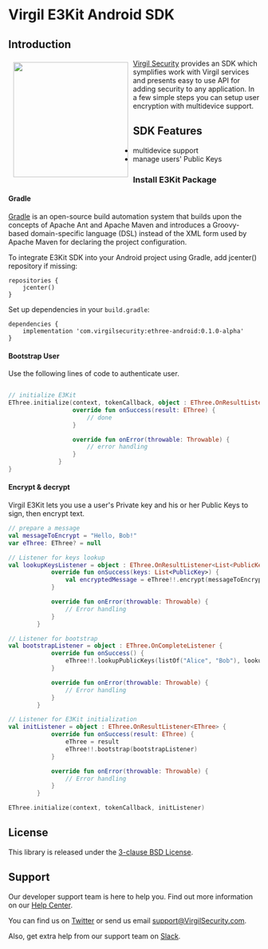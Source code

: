 # Virgil E3Kit Android SDK

## Introduction

<a href="https://developer.virgilsecurity.com/docs"><img width="230px" src="https://cdn.virgilsecurity.com/assets/images/github/logos/virgil-logo-red.png" align="left" hspace="10" vspace="6"></a> [Virgil Security](https://virgilsecurity.com) provides an SDK which symplifies work with Virgil services and presents easy to use API for adding security to any application. In a few simple steps you can setup user encryption with multidevice support.

## SDK Features
- multidevice support
- manage users' Public Keys

### Install E3Kit Package

#### Gradle

[Gradle](https://gradle.org/) is an open-source build automation system that builds upon the concepts of Apache Ant and Apache Maven and introduces a Groovy-based domain-specific language (DSL) instead of the XML form used by Apache Maven for declaring the project configuration.

To integrate E3Kit SDK into your Android project using Gradle, add jcenter() repository if missing:

```
repositories {
    jcenter()
}
```

Set up dependencies in your `build.gradle`:

```
dependencies {
    implementation 'com.virgilsecurity:ethree-android:0.1.0-alpha'
}
```

#### Bootstrap User
Use the following lines of code to authenticate user.

```kotlin

// initialize E3Kit
EThree.initialize(context, tokenCallback, object : EThree.OnResultListener<EThree> {
                  override fun onSuccess(result: EThree) {
                      // done
                  }

                  override fun onError(throwable: Throwable) {
                      // error handling
                  }
              }
}
```

#### Encrypt & decrypt

Virgil E3Kit lets you use a user's Private key and his or her Public Keys to sign, then encrypt text.

```kotlin
// prepare a message
val messageToEncrypt = "Hello, Bob!"
var eThree: EThree? = null

// Listener for keys lookup
val lookupKeysListener = object : EThree.OnResultListener<List<PublicKey>> {
            override fun onSuccess(keys: List<PublicKey>) {
                val encryptedMessage = eThree!!.encrypt(messageToEncrypt, keys)
            }

            override fun onError(throwable: Throwable) {
                // Error handling
            }
        }

// Listener for bootstrap
val bootstrapListener = object : EThree.OnCompleteListener {
            override fun onSuccess() {
                eThree!!.lookupPublicKeys(listOf("Alice", "Bob"), lookupKeysListener)
            }

            override fun onError(throwable: Throwable) {
                // Error handling
            }
        }

// Listener for E3Kit initialization
val initListener = object : EThree.OnResultListener<EThree> {
            override fun onSuccess(result: EThree) {
                eThree = result
                eThree!!.bootstrap(bootstrapListener)
            }

            override fun onError(throwable: Throwable) {
                // Error handling
            }
        }

EThree.initialize(context, tokenCallback, initListener)
```

## License

This library is released under the [3-clause BSD License](LICENSE).

## Support
Our developer support team is here to help you. Find out more information on our [Help Center](https://help.virgilsecurity.com/).

You can find us on [Twitter](https://twitter.com/VirgilSecurity) or send us email support@VirgilSecurity.com.

Also, get extra help from our support team on [Slack](https://virgilsecurity.slack.com/join/shared_invite/enQtMjg4MDE4ODM3ODA4LTc2OWQwOTQ3YjNhNTQ0ZjJiZDc2NjkzYjYxNTI0YzhmNTY2ZDliMGJjYWQ5YmZiOGU5ZWEzNmJiMWZhYWVmYTM).

[_cards_service]: https://developer.virgilsecurity.com/docs/api-reference/card-service/v5
[_use_card]: https://developer.virgilsecurity.com/docs/swift/how-to/public-key-management/v5/use-card-for-crypto-operation
[_get_card]: https://developer.virgilsecurity.com/docs/swift/how-to/public-key-management/v5/get-card
[_search_card]: https://developer.virgilsecurity.com/docs/swift/how-to/public-key-management/v5/search-card
[_create_card]: https://developer.virgilsecurity.com/docs/swift/how-to/public-key-management/v5/create-card
[_own_crypto]: https://developer.virgilsecurity.com/docs/swift/how-to/setup/v5/setup-own-crypto-library
[_key_storage]: https://developer.virgilsecurity.com/docs/swift/how-to/setup/v5/setup-key-storage
[_card_verifier]: https://developer.virgilsecurity.com/docs/swift/how-to/setup/v5/setup-card-verifier
[_card_manager]: https://developer.virgilsecurity.com/docs/swift/how-to/setup/v5/setup-card-manager
[_setup_authentication]: https://developer.virgilsecurity.com/docs/swift/how-to/setup/v5/setup-authentication
[_reference_api]: https://developer.virgilsecurity.com/docs/api-reference
[_configure_sdk]: https://developer.virgilsecurity.com/docs/how-to#sdk-configuration
[_more_examples]: https://developer.virgilsecurity.com/docs/how-to#public-key-management
